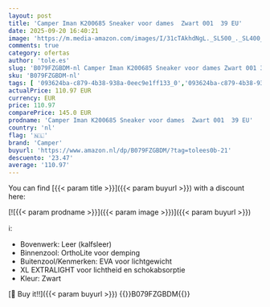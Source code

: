 ```yaml
---
layout: post
title: 'Camper Iman K200685 Sneaker voor dames  Zwart 001  39 EU'
date: 2025-09-20 16:40:21
image: 'https://m.media-amazon.com/images/I/31cTAkhdNgL._SL500_._SL400_.jpg'
comments: true
category: ofertas
author: 'tole.es'
slug: 'B079FZGBDM-nl Camper Iman K200685 Sneaker voor dames Zwart 001 39 EU'
sku: 'B079FZGBDM-nl'
tags: [ '093624ba-c879-4b38-938a-0eec9e1ff133_0','093624ba-c879-4b38-938a-0eec9e1ff133_3601','Arborist Merchandising Root','Damesmode','Damesschoenen','Kleding, schoenen & sieraden','Kleding, schoenen en sieraden','New Arrivals','Platte veterschoenen dames','Self Service','Special Features Stores','camper','🇳🇱', ]
actualPrice: 110.97 EUR
currency: EUR
price: 110.97
comparePrice: 145.0 EUR
prodname: 'Camper Iman K200685 Sneaker voor dames  Zwart 001  39 EU'
country: 'nl'
flag: '🇳🇱'
brand: 'Camper'
buyurl: 'https://www.amazon.nl/dp/B079FZGBDM/?tag=tolees0b-21'
descuento: '23.47'
average: '110.97'
---
```


You can find [{{< param title >}}]({{< param buyurl >}}) with a discount here:

[![{{< param prodname >}}]({{< param image >}})]({{< param buyurl >}})

ℹ️:

- Bovenwerk: Leer (kalfsleer)
- Binnenzool: OrthoLite voor demping
- Buitenzool/Kenmerken: EVA voor lichtgewicht
- XL EXTRALIGHT voor lichtheid en schokabsorptie
- Kleur: Zwart

[🛒 Buy it!!]({{< param buyurl >}})
{{<world>}}B079FZGBDM{{</world>}}

